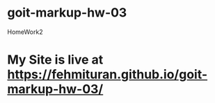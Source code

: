# goit-markup-hw-03

HomeWork2

# My Site is live at https://fehmituran.github.io/goit-markup-hw-03/
